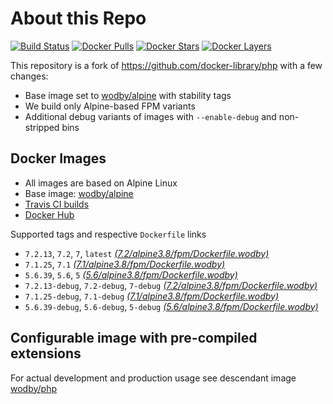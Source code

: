 # About this Repo

[![Build Status](https://travis-ci.org/wodby/base-php.svg?branch=master)](https://travis-ci.org/wodby/base-php)
[![Docker Pulls](https://img.shields.io/docker/pulls/wodby/base-php.svg)](https://hub.docker.com/r/wodby/base-php)
[![Docker Stars](https://img.shields.io/docker/stars/wodby/base-php.svg)](https://hub.docker.com/r/wodby/base-php)
[![Docker Layers](https://images.microbadger.com/badges/image/wodby/base-php.svg)](https://microbadger.com/images/wodby/base-php)

This repository is a fork of https://github.com/docker-library/php with a few changes:

* Base image set to [wodby/alpine](https://github.com/wodby/alpine) with stability tags
* We build only Alpine-based FPM variants
* Additional debug variants of images with `--enable-debug` and non-stripped bins

## Docker Images

* All images are based on Alpine Linux
* Base image: [wodby/alpine](https://github.com/wodby/alpine)
* [Travis CI builds](https://travis-ci.org/wodby/base-php) 
* [Docker Hub](https://hub.docker.com/r/wodby/base-php)

Supported tags and respective `Dockerfile` links

* `7.2.13`, `7.2`, `7`, `latest` [_(7.2/alpine3.8/fpm/Dockerfile.wodby)_]
* `7.1.25`, `7.1` [_(7.1/alpine3.8/fpm/Dockerfile.wodby)_]
* `5.6.39`, `5.6`, `5` [_(5.6/alpine3.8/fpm/Dockerfile.wodby)_]
* `7.2.13-debug`, `7.2-debug`, `7-debug` [_(7.2/alpine3.8/fpm/Dockerfile.wodby)_]
* `7.1.25-debug`, `7.1-debug` [_(7.1/alpine3.8/fpm/Dockerfile.wodby)_]
* `5.6.39-debug`, `5.6-debug`, `5-debug` [_(5.6/alpine3.8/fpm/Dockerfile.wodby)_]

## Configurable image with pre-compiled extensions

For actual development and production usage see descendant image [wodby/php](https://github.com/wodby/php)

[_(7.2/alpine3.8/fpm/Dockerfile.wodby)_]: https://github.com/wodby/base-php/tree/master/7.2/alpine3.8/fpm/Dockerfile.wodby
[_(7.1/alpine3.8/fpm/Dockerfile.wodby)_]: https://github.com/wodby/base-php/tree/master/7.1/alpine3.8/fpm/Dockerfile.wodby
[_(5.6/alpine3.8/fpm/Dockerfile.wodby)_]: https://github.com/wodby/base-php/tree/master/5.6/alpine3.8/fpm/Dockerfile.wodby
[_(5.3/alpine3.4/fpm/Dockerfile.wodby)_]: https://github.com/wodby/base-php/tree/master/5.3/alpine3.4/fpm/Dockerfile.wodby
